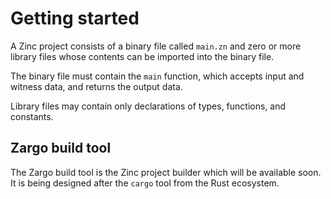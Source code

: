 # Getting started

A Zinc project consists of a binary file called `main.zn` and zero or more
library files whose contents can be imported into the binary file.

The binary file must contain the `main` function, which accepts input and witness
data, and returns the output data.

Library files may contain only declarations of types, functions, and constants.

## Zargo build tool

The Zargo build tool is the Zinc project builder which will be available soon.
It is being designed after the `cargo` tool from the Rust ecosystem.
